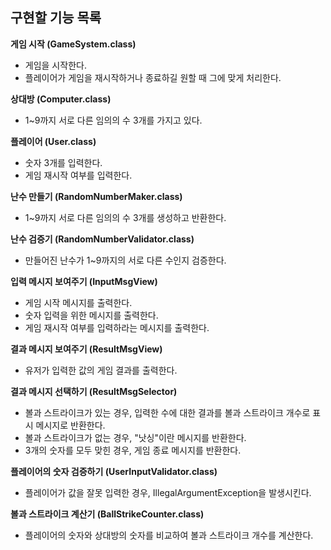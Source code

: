 ## 구현할 기능 목록

**게임 시작 (GameSystem.class)**
- 게임을 시작한다.
- 플레이어가 게임을 재시작하거나 종료하길 원할 때 그에 맞게 처리한다.

**상대방 (Computer.class)**
- 1~9까지 서로 다른 임의의 수 3개를 가지고 있다.

**플레이어 (User.class)**
- 숫자 3개를 입력한다.
- 게임 재시작 여부를 입력한다.

**난수 만들기 (RandomNumberMaker.class)**
- 1~9까지 서로 다른 임의의 수 3개를 생성하고 반환한다.

**난수 검증기 (RandomNumberValidator.class)**
- 만들어진 난수가 1~9까지의 서로 다른 수인지 검증한다.

**입력 메시지 보여주기 (InputMsgView)**
- 게임 시작 메시지를 출력한다.
- 숫자 입력을 위한 메시지를 출력한다.
- 게임 재시작 여부를 입력하라는 메시지를 출력한다.

**결과 메시지 보여주기 (ResultMsgView)**
- 유저가 입력한 값의 게임 결과를 출력한다.

**결과 메시지 선택하기 (ResultMsgSelector)**
- 볼과 스트라이크가 있는 경우, 입력한 수에 대한 결과를 볼과 스트라이크 개수로 표시 메시지로 반환한다.
- 볼과 스트라이크가 없는 경우, "낫싱"이란 메시지를 반환한다.
- 3개의 숫자를 모두 맞힌 경우, 게임 종료 메시지를 반환한다.

**플레이어의 숫자 검증하기 (UserInputValidator.class)**
- 플레이어가 값을 잘못 입력한 경우, IllegalArgumentException을 발생시킨다.

**볼과 스트라이크 계산기 (BallStrikeCounter.class)**
- 플레이어의 숫자와 상대방의 숫자를 비교하여 볼과 스트라이크 개수를 계산한다.